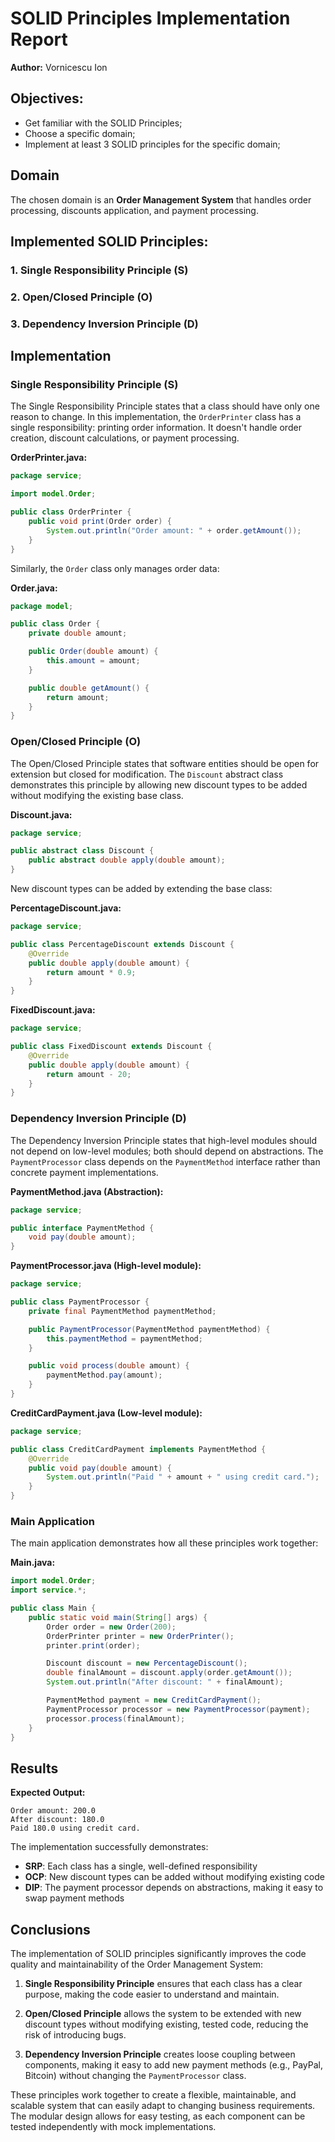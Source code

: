 # SOLID Principles Implementation Report

**Author:** Vornicescu Ion

## Objectives:
* Get familiar with the SOLID Principles;
* Choose a specific domain;
* Implement at least 3 SOLID principles for the specific domain;

## Domain
The chosen domain is an **Order Management System** that handles order processing, discounts application, and payment processing.

## Implemented SOLID Principles:

### 1. Single Responsibility Principle (S)
### 2. Open/Closed Principle (O)
### 3. Dependency Inversion Principle (D)

## Implementation

### Single Responsibility Principle (S)

The Single Responsibility Principle states that a class should have only one reason to change. In this implementation, the `OrderPrinter` class has a single responsibility: printing order information. It doesn't handle order creation, discount calculations, or payment processing.

**OrderPrinter.java:**
```java
package service;

import model.Order;

public class OrderPrinter {
    public void print(Order order) {
        System.out.println("Order amount: " + order.getAmount());
    }
}
```

Similarly, the `Order` class only manages order data:

**Order.java:**
```java
package model;

public class Order {
    private double amount;

    public Order(double amount) {
        this.amount = amount;
    }

    public double getAmount() {
        return amount;
    }
}
```

### Open/Closed Principle (O)

The Open/Closed Principle states that software entities should be open for extension but closed for modification. The `Discount` abstract class demonstrates this principle by allowing new discount types to be added without modifying the existing base class.

**Discount.java:**
```java
package service;

public abstract class Discount {
    public abstract double apply(double amount);
}
```

New discount types can be added by extending the base class:

**PercentageDiscount.java:**
```java
package service;

public class PercentageDiscount extends Discount {
    @Override
    public double apply(double amount) {
        return amount * 0.9; 
    }
}
```

**FixedDiscount.java:**
```java
package service;

public class FixedDiscount extends Discount {
    @Override
    public double apply(double amount) {
        return amount - 20;
    }
}
```

### Dependency Inversion Principle (D)

The Dependency Inversion Principle states that high-level modules should not depend on low-level modules; both should depend on abstractions. The `PaymentProcessor` class depends on the `PaymentMethod` interface rather than concrete payment implementations.

**PaymentMethod.java (Abstraction):**
```java
package service;

public interface PaymentMethod {
    void pay(double amount);
}
```

**PaymentProcessor.java (High-level module):**
```java
package service;

public class PaymentProcessor {
    private final PaymentMethod paymentMethod;

    public PaymentProcessor(PaymentMethod paymentMethod) {
        this.paymentMethod = paymentMethod;
    }

    public void process(double amount) {
        paymentMethod.pay(amount);
    }
}
```

**CreditCardPayment.java (Low-level module):**
```java
package service;

public class CreditCardPayment implements PaymentMethod {
    @Override
    public void pay(double amount) {
        System.out.println("Paid " + amount + " using credit card.");
    }
}
```

### Main Application

The main application demonstrates how all these principles work together:

**Main.java:**
```java
import model.Order;
import service.*;

public class Main {
    public static void main(String[] args) {
        Order order = new Order(200);
        OrderPrinter printer = new OrderPrinter();
        printer.print(order);

        Discount discount = new PercentageDiscount();
        double finalAmount = discount.apply(order.getAmount());
        System.out.println("After discount: " + finalAmount);

        PaymentMethod payment = new CreditCardPayment();
        PaymentProcessor processor = new PaymentProcessor(payment);
        processor.process(finalAmount);
    }
}
```

## Results

**Expected Output:**
```
Order amount: 200.0
After discount: 180.0
Paid 180.0 using credit card.
```

The implementation successfully demonstrates:
- **SRP**: Each class has a single, well-defined responsibility
- **OCP**: New discount types can be added without modifying existing code
- **DIP**: The payment processor depends on abstractions, making it easy to swap payment methods

## Conclusions

The implementation of SOLID principles significantly improves the code quality and maintainability of the Order Management System:

1. **Single Responsibility Principle** ensures that each class has a clear purpose, making the code easier to understand and maintain.

2. **Open/Closed Principle** allows the system to be extended with new discount types without modifying existing, tested code, reducing the risk of introducing bugs.

3. **Dependency Inversion Principle** creates loose coupling between components, making it easy to add new payment methods (e.g., PayPal, Bitcoin) without changing the `PaymentProcessor` class.

These principles work together to create a flexible, maintainable, and scalable system that can easily adapt to changing business requirements. The modular design allows for easy testing, as each component can be tested independently with mock implementations.